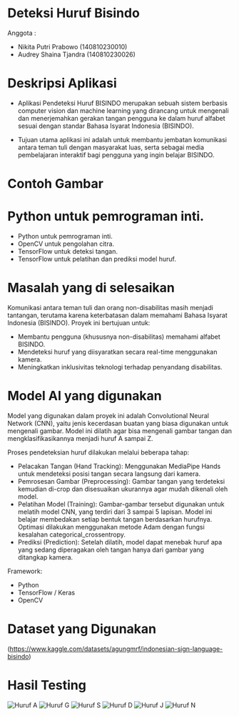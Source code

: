 # Deteksi Huruf Bisindo

Anggota : 
- Nikita Putri Prabowo (140810230010)
- Audrey Shaina Tjandra (140810230026)

# Deskripsi Aplikasi

- Aplikasi Pendeteksi Huruf BISINDO merupakan sebuah sistem berbasis computer vision dan machine learning yang dirancang untuk mengenali dan menerjemahkan gerakan tangan pengguna ke dalam huruf alfabet sesuai dengan standar Bahasa Isyarat Indonesia (BISINDO). 

- Tujuan utama aplikasi ini adalah untuk membantu jembatan komunikasi antara teman tuli dengan masyarakat luas, serta sebagai media pembelajaran interaktif bagi pengguna yang ingin belajar BISINDO.

# Contoh Gambar


# Python untuk pemrograman inti.

- Python untuk pemrograman inti.
- OpenCV untuk pengolahan citra.
- TensorFlow untuk deteksi tangan.
- TensorFlow untuk pelatihan dan prediksi model huruf.

# Masalah yang di selesaikan

Komunikasi antara teman tuli dan orang non-disabilitas masih menjadi tantangan, terutama karena keterbatasan dalam memahami Bahasa Isyarat Indonesia (BISINDO). Proyek ini bertujuan untuk:
- Membantu pengguna (khususnya non-disabilitas) memahami alfabet BISINDO.
- Mendeteksi huruf yang diisyaratkan secara real-time menggunakan kamera.
- Meningkatkan inklusivitas teknologi terhadap penyandang disabilitas.

# Model AI yang digunakan 

Model yang digunakan dalam proyek ini adalah Convolutional Neural Network (CNN), yaitu jenis kecerdasan buatan yang biasa digunakan untuk mengenali gambar. Model ini dilatih agar bisa mengenali gambar tangan dan mengklasifikasikannya menjadi huruf A sampai Z.

Proses pendeteksian huruf dilakukan melalui beberapa tahap:
- Pelacakan Tangan (Hand Tracking): Menggunakan MediaPipe Hands untuk mendeteksi posisi tangan secara langsung dari kamera.
- Pemrosesan Gambar (Preprocessing): Gambar tangan yang terdeteksi kemudian di-crop dan disesuaikan ukurannya agar mudah dikenali oleh model.
- Pelatihan Model (Training): Gambar-gambar tersebut digunakan untuk melatih model CNN, yang terdiri dari 3 sampai 5 lapisan. Model ini belajar membedakan setiap bentuk tangan berdasarkan hurufnya. Optimasi dilakukan menggunakan metode Adam dengan fungsi kesalahan categorical_crossentropy.
- Prediksi (Prediction): Setelah dilatih, model dapat menebak huruf apa yang sedang diperagakan oleh tangan hanya dari gambar yang ditangkap kamera.

Framework:
- Python 
- TensorFlow / Keras
- OpenCV

# Dataset yang Digunakan

(https://www.kaggle.com/datasets/agungmrf/indonesian-sign-language-bisindo)

# Hasil Testing

![Huruf A](images/hurufA.jpg)
![Huruf G](images/hurufG.jpg)
![Huruf S](images/hurufS.jpg)
![Huruf D](images/hurufD.jpg)
![Huruf J](images/hurufJ.jpg)
![Huruf N](images/hurufN.jpg)